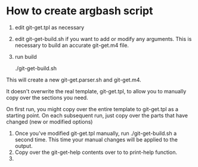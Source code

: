 # How to create argbash script


1. edit git-get.tpl as necessary
2. edit git-get-build.sh if you want to add or modify any arguments. This is necessary to build an accurate git-get.m4 file.
3. run build

    ./git-get-build.sh

This will create a new git-get.parser.sh and git-get.m4.

It doesn't overwrite the real template, git-get.tpl, to allow you to  manually copy over the sections you need.

On first run, you might copy over the entire template to git-get.tpl as a starting point. On each subsequent run, just copy over the parts that have changed (new or modified options)

1. Once you've modified git-get.tpl manually, run ./git-get-build.sh a second time. This time your manual changes will be applied to the output.
2. Copy over the git-get-help contents over to to print-help function.
3. 